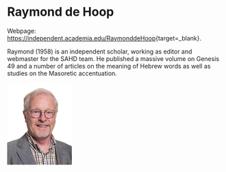 # Raymond de Hoop

Webpage: <a href="https://independent.academia.edu/RaymonddeHoop/">https://independent.academia.edu/RaymonddeHoop</a>{target=_blank}.


Raymond (1958) is an independent scholar, working as editor and webmaster for the SAHD team. He published a massive volume on Genesis 49 and a number of articles on the meaning of Hebrew words as well as studies on the Masoretic accentuation.

![raymond de hoop](../photos/raymond_de_hoop.jpg "Raymond de Hoop")

